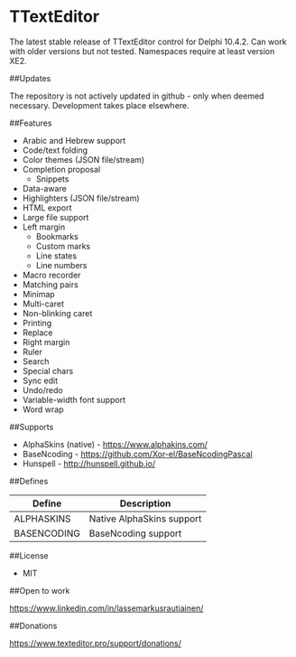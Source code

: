 # TTextEditor

The latest stable release of TTextEditor control for Delphi 10.4.2.
Can work with older versions but not tested. Namespaces require at least version XE2.

##Updates

The repository is not actively updated in github - only when deemed necessary. 
Development takes place elsewhere.

##Features

- Arabic and Hebrew support
- Code/text folding
- Color themes (JSON file/stream)
- Completion proposal
  - Snippets
- Data-aware
- Highlighters (JSON file/stream)
- HTML export
- Large file support
- Left margin
	- Bookmarks
	- Custom marks
	- Line states
	- Line numbers
- Macro recorder
- Matching pairs
- Minimap
- Multi-caret
- Non-blinking caret
- Printing
- Replace
- Right margin
- Ruler
- Search
- Special chars
- Sync edit
- Undo/redo
- Variable-width font support
- Word wrap

##Supports

- AlphaSkins (native) - https://www.alphakins.com/
- BaseNcoding - https://github.com/Xor-el/BaseNcodingPascal
- Hunspell - http://hunspell.github.io/

##Defines

Define | Description
------ | -----------
ALPHASKINS | Native AlphaSkins support
BASENCODING | BaseNcoding support

##License

- MIT

##Open to work

https://www.linkedin.com/in/lassemarkusrautiainen/

##Donations

https://www.texteditor.pro/support/donations/
